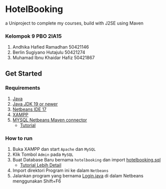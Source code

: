 # HotelBooking
a Uniproject to complete my courses, build with J2SE using Maven 

### Kelompok 9 PBO 2IA15
1. Andhika Hafied Ramadhan 50421146
2. Berlin Sugiyano Hutajulu 50421274
3. Muhamad Ibnu Khaidar Hafiz 50421867

## Get Started

### Requirements
1. [Java](https://www.java.com/download/ie_manual.jsp)
2. [Java JDK 19 or newer](https://www.oracle.com/id/java/technologies/downloads/)
3. [Netbeans IDE 17](https://netbeans.apache.org/)
4. [XAMPP](https://www.apachefriends.org/)
5. [MYSQL Netbeans Maven connector](https://mvnrepository.com/artifact/com.mysql/mysql-connector-j/8.0.33)
      - [Tutorial](https://youtu.be/WAErwHjXkXU?t=193)

### How to run
1. Buka XAMPP dan start `Apache` dan `MySQL`
2. Klik Tombol `Admin` pada `MySQL`
3. Buat Database Baru bernama `hotelbooking` dan import [hotelbooking.sql](/hotelbooking.sql)
      - [Tutorial Lebih Detail](https://youtu.be/Y1HRWlPRZxc)
5. Import direktori Program ini ke dalam `Netbeans`
6. Jalankan program yang bernama [Login.java](/src/main/java/hotelbooking/Login.java) di dalam Netbeans menggunakan Shift+F6
